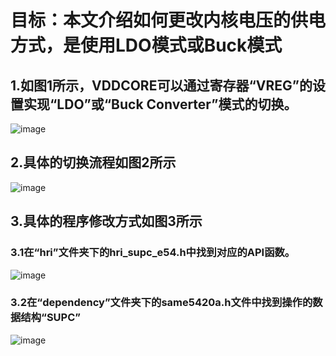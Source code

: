 # 目标：本文介绍如何更改内核电压的供电方式，是使用LDO模式或Buck模式
## 1.如图1所示，VDDCORE可以通过寄存器“VREG”的设置实现“LDO”或“Buck Converter”模式的切换。
![image](https://github.com/yuchengstudio/SAME54/blob/master/19.SUPC%20%E2%80%93%20Supply%20Controller/reference/LDO_BUCK_001.PNG)

## 2.具体的切换流程如图2所示
![image](https://github.com/yuchengstudio/SAME54/blob/master/19.SUPC%20%E2%80%93%20Supply%20Controller/reference/LDO_BUCK_002.PNG)

## 3.具体的程序修改方式如图3所示
### 3.1在“hri”文件夹下的hri_supc_e54.h中找到对应的API函数。
![image](https://github.com/yuchengstudio/SAME54/blob/master/19.SUPC%20%E2%80%93%20Supply%20Controller/reference/LDO_BUCK_003.PNG)

### 3.2在“dependency”文件夹下的same5420a.h文件中找到操作的数据结构“SUPC”

![image](https://github.com/yuchengstudio/SAME54/blob/master/19.SUPC%20%E2%80%93%20Supply%20Controller/reference/LDO_BUCK_004.PNG)
